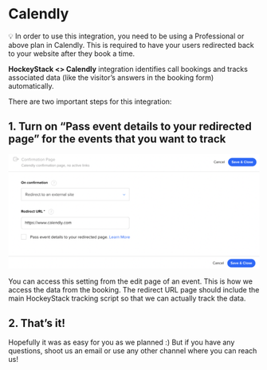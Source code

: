 # Calendly

<aside>
💡 In order to use this integration, you need to be using a Professional or above plan in Calendly. This is required to have your users redirected back to your website after they book a time.

</aside>

**HockeyStack <> Calendly** integration identifies call bookings and tracks associated data (like the visitor’s answers in the booking form) automatically.

There are two important steps for this integration:

## 1. Turn on “Pass event details to your redirected page” for the events that you want to track

![Screen Shot 2023-01-31 at 16.39.50.png](Calendly%20fb63e237eb654bd1bce3bb4684095e65/Screen_Shot_2023-01-31_at_16.39.50.png)

You can access this setting from the edit page of an event. This is how we access the data from the booking. The redirect URL page should include the main HockeyStack tracking script so that we can actually track the data.

## 2. That’s it!

Hopefully it was as easy for you as we planned :) But if you have any questions, shoot us an email or use any other channel where you can reach us!